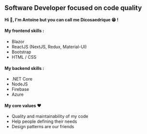 ## Software Developer focused on code quality

**Hi 👋, I'm Antoine but you can call me Dicosaedrique 😁 !**

#### My frontend skills :
- Blazor
- ReactJS (NextJS, Redux, Material-UI)
- Bootstrap
- HTML / CSS

#### My backend skills :
- .NET Core
- NodeJS
- Firebase
- Azure

#### My core values ❤️
- Quality and maintainability of my code
- Help people defining their needs
- Design patterns are our friends
